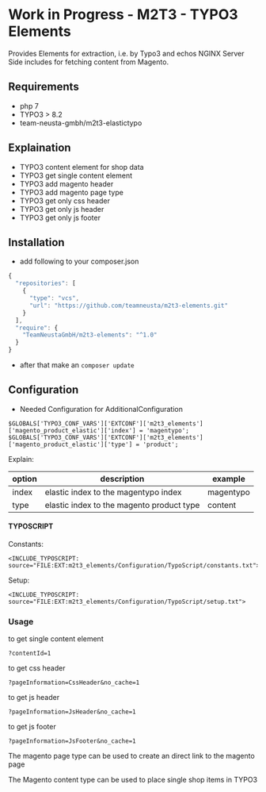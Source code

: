 # Work in Progress - M2T3 - TYPO3 Elements

Provides Elements for extraction, i.e. by Typo3 and echos NGINX Server Side includes for fetching content from Magento.

## Requirements

- php 7
- TYPO3 > 8.2
- team-neusta-gmbh/m2t3-elastictypo

## Explaination

- TYPO3 content element for shop data
- TYPO3 get single content element
- TYPO3 add magento header
- TYPO3 add magento page type
- TYPO3 get only css header
- TYPO3 get only js header
- TYPO3 get only js footer

## Installation

- add following to your composer.json

```javascript
{
  "repositories": [
    {
      "type": "vcs",
      "url": "https://github.com/teamneusta/m2t3-elements.git"
    }
  ],
  "require": {
    "TeamNeustaGmbH/m2t3-elements": "^1.0"
  }
}
```

- after that make an `composer update`  

## Configuration

- Needed Configuration for AdditionalConfiguration
```
$GLOBALS['TYPO3_CONF_VARS']['EXTCONF']['m2t3_elements']['magento_product_elastic']['index'] = 'magentypo';
$GLOBALS['TYPO3_CONF_VARS']['EXTCONF']['m2t3_elements']['magento_product_elastic']['type'] = 'product';
```

Explain:

| option | description | example
| ------------ | ------------- | -------------
| index | elastic index to the magentypo index | magentypo
| type | elastic index to the magento product type | content

#### TYPOSCRIPT

Constants:

```
<INCLUDE_TYPOSCRIPT: source="FILE:EXT:m2t3_elements/Configuration/TypoScript/constants.txt">
```

Setup:

```
<INCLUDE_TYPOSCRIPT: source="FILE:EXT:m2t3_elements/Configuration/TypoScript/setup.txt">
```

### Usage

to get single content element

```
?contentId=1
```

to get css header

```
?pageInformation=CssHeader&no_cache=1
```

to get js header

```
?pageInformation=JsHeader&no_cache=1
```

to get js footer

```
?pageInformation=JsFooter&no_cache=1
```

The magento page type can be used to create an direct link to the magento page

The Magento content type can be used to place single shop items in TYPO3
